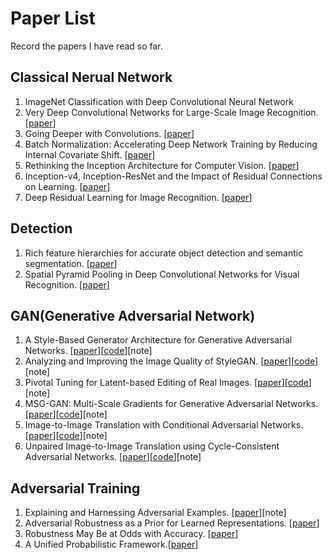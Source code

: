 # Paper List
Record the papers I have read so far.

## Classical Nerual Network
1. ImageNet Classification with Deep Convolutional Neural Network
2. Very Deep Convolutional Networks for Large-Scale Image Recognition. [[paper](https://arxiv.org/abs/1409.1556)]
3. Going Deeper with Convolutions. [[paper](https://arxiv.org/abs/1409.4842)]
4. Batch Normalization: Accelerating Deep Network Training by Reducing Internal Covariate Shift. [[paper](https://arxiv.org/abs/1502.03167)]
5. Rethinking the Inception Architecture for Computer Vision. [[paper](https://arxiv.org/abs/1512.00567)]
6. Inception-v4, Inception-ResNet and the Impact of Residual Connections on Learning. [[paper](https://arxiv.org/abs/1602.07261)]
7. Deep Residual Learning for Image Recognition. [[paper](https://arxiv.org/abs/1512.03385)]


## Detection
1. Rich feature hierarchies for accurate object detection and semantic segmentation. [[paper](https://arxiv.org/abs/1311.2524)]
1. Spatial Pyramid Pooling in Deep Convolutional Networks for Visual Recognition. [[paper](https://link.springer.com/content/pdf/10.1007/978-3-319-10578-9_23.pdf)]


## GAN(Generative Adversarial Network)
1. A Style-Based Generator Architecture for Generative Adversarial Networks. [[paper](https://arxiv.org/abs/1812.04948)][[code](https://github.com/NVlabs/stylegan)][note]
2. Analyzing and Improving the Image Quality of StyleGAN. [[paper](https://arxiv.org/abs/1912.04958)][[code](https://github.com/NVlabs/stylegan2)][note]
3. Pivotal Tuning for Latent-based Editing of Real Images. [[paper](https://arxiv.org/pdf/2106.05744.pdf)][[code](https://github.com/danielroich/PTI)][note]
4. MSG-GAN: Multi-Scale Gradients for Generative Adversarial Networks. [[paper](http://openaccess.thecvf.com/content_CVPR_2020/papers/Karnewar_MSG-GAN_Multi-Scale_Gradients_for_Generative_Adversarial_Networks_CVPR_2020_paper.pdf)][[code](https://github.com/akanimax/msg-stylegan-tf)][note]
5. Image-to-Image Translation with Conditional Adversarial Networks. [[paper](http://arxiv.org/abs/1611.07004v3)][[code](https://github.com/phillipi/pix2pix)][note]
6. Unpaired Image-to-Image Translation using Cycle-Consistent Adversarial Networks. [[paper](https://arxiv.org/abs/1703.10593)][[code](https://github.com/junyanz/pytorch-CycleGAN-and-pix2pix)][note]

## Adversarial Training
1. Explaining and Harnessing Adversarial Examples. [[paper](https://arxiv.org/abs/1412.6572)][note]
2. Adversarial Robustness as a Prior for Learned Representations. [[paper](https://arxiv.org/abs/1906.00945)]
3. Robustness May Be at Odds with Accuracy. [[paper](https://arxiv.org/abs/1805.12152)]
4. A Unified Probabilistic Framework.[[paper](https://openreview.net/forum?id=U0TCTe68s41)]